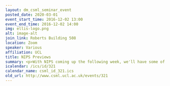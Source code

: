 ```yaml
---
layout: dm_csml_seminar_event
posted_date: 2020-03-01
event_start_time: 2016-12-02 13:00
event_end_time: 2016-12-02 14:00
img: ellis-logo.png
alt: image-alt
join_link: Roberts Building 508
location: Zoom
speaker: Various
affiliation: UCL
title: NIPS Previews
summary: <p>With NIPS coming up the following week, we'll have some of the people @ UCL present their accepted work at the conference.</p>
icalendar: /ics/id/321
calendar_name: csml_id_321.ics
old_url: http://www.csml.ucl.ac.uk/events/321
---
```

